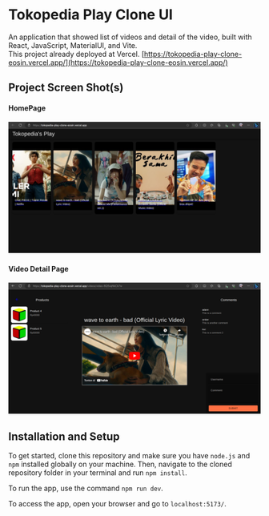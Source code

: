 # Tokopedia Play Clone UI

An application that showed list of videos and detail of the video, built with React, JavaScript, MaterialUI, and Vite.  
This project already deployed at Vercel. [https://tokopedia-play-clone-eosin.vercel.app/](https://tokopedia-play-clone-eosin.vercel.app/)

## Project Screen Shot(s)
#### HomePage
![HomePage](https://github.com/adanngrha/tokopedia-play-clone/blob/main/pics/homepage.png?raw=true)
#### Video Detail Page
![VideoDetailPage](https://github.com/adanngrha/tokopedia-play-clone/blob/main/pics/videodetailpage1.png?raw=true)

## Installation and Setup

To get started, clone this repository and make sure you have `node.js` and `npm` installed globally on your machine. Then, navigate to the cloned repository folder in your terminal and run `npm install`.

To run the app, use the command `npm run dev`.

To access the app, open your browser and go to `localhost:5173/`.
